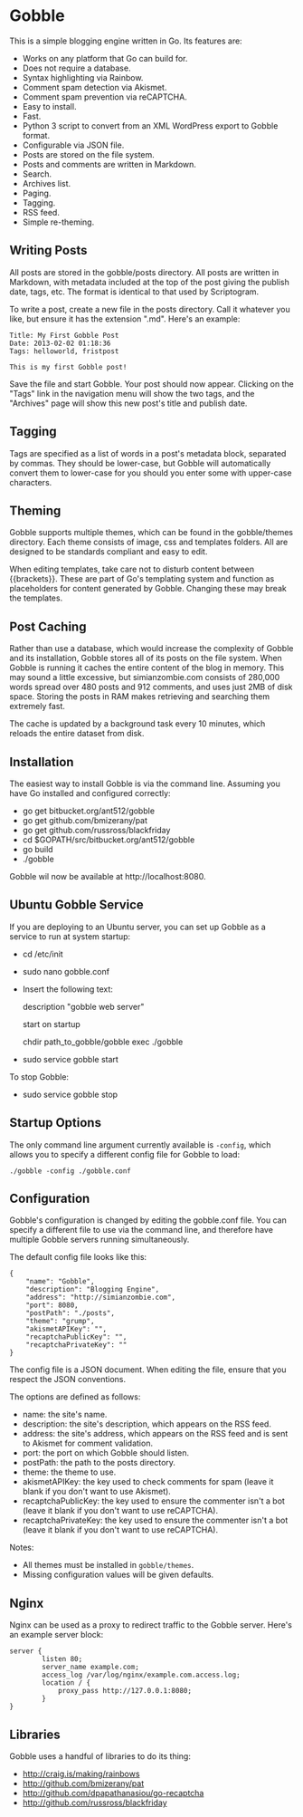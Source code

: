 Gobble
======

This is a simple blogging engine written in Go.  Its features are:

 - Works on any platform that Go can build for.
 - Does not require a database.
 - Syntax highlighting via Rainbow.
 - Comment spam detection via Akismet.
 - Comment spam prevention via reCAPTCHA.
 - Easy to install.
 - Fast.
 - Python 3 script to convert from an XML WordPress export to Gobble format.
 - Configurable via JSON file.
 - Posts are stored on the file system.
 - Posts and comments are written in Markdown.
 - Search.
 - Archives list.
 - Paging.
 - Tagging.
 - RSS feed.
 - Simple re-theming.


Writing Posts
-------------

All posts are stored in the gobble/posts directory.  All posts are written in
Markdown, with metadata included at the top of the post giving the publish date,
tags, etc.  The format is identical to that used by Scriptogram.

To write a post, create a new file in the posts directory.  Call it whatever you
like, but ensure it has the extension ".md".  Here's an example:


    Title: My First Gobble Post
    Date: 2013-02-02 01:18:36
    Tags: helloworld, fristpost

    This is my first Gobble post!


Save the file and start Gobble.  Your post should now appear.  Clicking on the
"Tags" link in the navigation menu will show the two tags, and the "Archives"
page will show this new post's title and publish date.


Tagging
-------

Tags are specified as a list of words in a post's metadata block, separated by
commas.  They should be lower-case, but Gobble will automatically convert them
to lower-case for you should you enter some with upper-case characters.


Theming
-------

Gobble supports multiple themes, which can be found in the gobble/themes
directory.  Each theme consists of image, css and templates folders.  All are
designed to be standards compliant and easy to edit.

When editing templates, take care not to disturb content between {{brackets}}.
These are part of Go's templating system and function as placeholders for
content generated by Gobble.  Changing these may break the templates.


Post Caching
------------

Rather than use a database, which would increase the complexity of Gobble and
its installation, Gobble stores all of its posts on the file system.  When
Gobble is running it caches the entire content of the blog in memory.  This may
sound a little excessive, but simianzombie.com consists of 280,000 words spread
over 480 posts and 912 comments, and uses just 2MB of disk space.  Storing the
posts in RAM makes retrieving and searching them extremely fast.

The cache is updated by a background task every 10 minutes, which reloads the
entire dataset from disk.


Installation
------------

The easiest way to install Gobble is via the command line.  Assuming you have Go
installed and configured correctly:

 - go get bitbucket.org/ant512/gobble
 - go get github.com/bmizerany/pat
 - go get github.com/russross/blackfriday
 - cd $GOPATH/src/bitbucket.org/ant512/gobble
 - go build
 - ./gobble

Gobble wil now be available at http://localhost:8080.


Ubuntu Gobble Service
---------------------

If you are deploying to an Ubuntu server, you can set up Gobble as a service to
run at system startup:

 - cd /etc/init
 - sudo nano gobble.conf
 - Insert the following text:

    description     "gobble web server"

    start on startup

    chdir path_to_gobble/gobble
    exec ./gobble

 - sudo service gobble start

To stop Gobble:

 - sudo service gobble stop


Startup Options
---------------

The only command line argument currently available is `-config`, which allows
you to specify a different config file for Gobble to load:

    ./gobble -config ./gobble.conf


Configuration
-------------

Gobble's configuration is changed by editing the gobble.conf file.  You can
specify a different file to use via the command line, and therefore have
multiple Gobble servers running simultaneously.

The default config file looks like this:

    {                                                 
    	"name": "Gobble",
        "description": "Blogging Engine",
        "address": "http://simianzombie.com",
        "port": 8080,
        "postPath": "./posts",
        "theme": "grump",
        "akismetAPIKey": "",
        "recaptchaPublicKey": "",
        "recaptchaPrivateKey": ""
    }

The config file is a JSON document.  When editing the file, ensure that you
respect the JSON conventions.

The options are defined as follows:

 - name:                the site's name.
 - description:         the site's description, which appears on the RSS feed.
 - address:             the site's address, which appears on the RSS feed and is
                        sent to Akismet for comment validation.
 - port:                the port on which Gobble should listen.
 - postPath:            the path to the posts directory.
 - theme:               the theme to use.
 - akismetAPIKey:       the key used to check comments for spam (leave it blank
                        if you don't want to use Akismet).
 - recaptchaPublicKey:  the key used to ensure the commenter isn't a bot (leave
                        it blank if you don't want to use reCAPTCHA).
 - recaptchaPrivateKey: the key used to ensure the commenter isn't a bot (leave
                        it blank if you don't want to use reCAPTCHA).

Notes:

 - All themes must be installed in `gobble/themes`.
 - Missing configuration values will be given defaults.


Nginx
-----

Nginx can be used as a proxy to redirect traffic to the Gobble server.  Here's
an example server block:

    server {
            listen 80;
            server_name example.com;
            access_log /var/log/nginx/example.com.access.log;
            location / {
                proxy_pass http://127.0.0.1:8080;
            }
    }


Libraries
---------

Gobble uses a handful of libraries to do its thing:

 - http://craig.is/making/rainbows
 - http://github.com/bmizerany/pat
 - http://github.com/dpapathanasiou/go-recaptcha
 - http://github.com/russross/blackfriday
